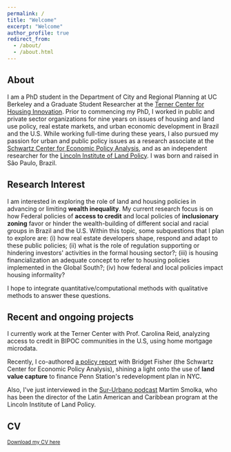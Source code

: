 ```yaml
---
permalink: /
title: "Welcome"
excerpt: "Welcome"
author_profile: true
redirect_from: 
  - /about/
  - /about.html
---
```

## About
I am a PhD student in the Department of City and Regional Planning at UC Berkeley and a Graduate Student Researcher at the [Terner Center for Housing Innovation](https://ternercenter.berkeley.edu/). Prior to commencing my PhD, I worked in public and private sector organizations for nine years on issues of housing and land use policy, real estate markets, and urban economic development in Brazil and the U.S. While working full-time during these years, I also pursued my passion for urban and public policy issues as a research associate at the [Schwartz Center for Economic Policy Analysis](https://www.economicpolicyresearch.org/), and as an independent researcher for the [Lincoln Institute of Land Policy](https://www.lincolninst.edu/). I was born and raised in São Paulo, Brazil.

## Research Interest
I am interested in exploring the role of land and housing policies in advancing or limiting **wealth inequality**. My current research focus is on how Federal policies of **access to credit** and local policies of **inclusionary zoning** favor or hinder the wealth-building of different social and racial groups in Brazil and the U.S. Within this topic, some subquestions that I plan to explore are: (i) how real estate developers shape, respond and adapt to these public policies; (ii) what is the role of regulation supporting or hindering investors' activities in the formal housing sector?; (iii) is housing financialization an adequate concept to refer to housing policies implemented in the Global South?; (iv) how federal and local policies impact housing informality?

I hope to integrate quantitative/computational methods with qualitative methods to answer these questions.

## Recent and ongoing projects
I currently work at the Terner Center with Prof. Carolina Reid, analyzing access to credit in BIPOC communities in the U.S, using home mortgage microdata.

Recently, I co-authored [a policy report](https://reinventalbany.org/wp-content/uploads/2022/07/Reinvent-Albany_SCEPA-Penn-Station-Redevelopment-Report-2022-July-12.pdf) with Bridget Fisher (the Schwartz Center for Economic Policy Analysis), shining a light onto the use of **land value capture** to finance Penn Station's redevelopment plan in NYC.

Also, I've just interviewed in the [Sur-Urbano podcast](https://open.spotify.com/episode/1hD093fkWBYB0S6f2h3epH) Martim Smolka, who has been the director of the Latin American and Caribbean program at the Lincoln Institute of Land Policy.

## CV

<sub>[Download my CV here](https://drive.google.com/file/d/1_Vs8G0DBFP1Rl-pIpTePzuPEj3olOU-C/view)<sub>
